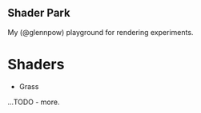 ## Shader Park

My (@glennpow) playground for rendering experiments.

# Shaders

* Grass

...TODO - more.
